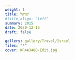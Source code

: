```yaml
---
weight: 1
title: ישראל
#title_align: "left"
summary: 2015
date: 2020-12-15
draft: false

gallery: gallery/Travel/Israel
files: "*"
cover: KR4A3480-Edit.jpg
---
```

